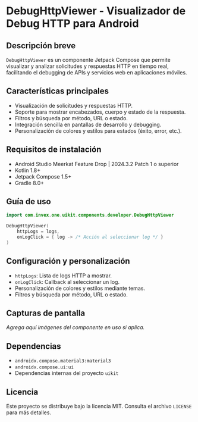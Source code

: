 # DebugHttpViewer - Visualizador de Debug HTTP para Android

## Descripción breve
`DebugHttpViewer` es un componente Jetpack Compose que permite visualizar y analizar solicitudes y respuestas HTTP en tiempo real, facilitando el debugging de APIs y servicios web en aplicaciones móviles.

## Características principales
- Visualización de solicitudes y respuestas HTTP.
- Soporte para mostrar encabezados, cuerpo y estado de la respuesta.
- Filtros y búsqueda por método, URL o estado.
- Integración sencilla en pantallas de desarrollo y debugging.
- Personalización de colores y estilos para estados (éxito, error, etc.).

## Requisitos de instalación
- Android Studio Meerkat Feature Drop | 2024.3.2 Patch 1 o superior
- Kotlin 1.8+
- Jetpack Compose 1.5+
- Gradle 8.0+

## Guía de uso
```kotlin
import com.invex.one.uikit.components.developer.DebugHttpViewer

DebugHttpViewer(
    httpLogs = logs,
    onLogClick = { log -> /* Acción al seleccionar log */ }
)
```

## Configuración y personalización
- `httpLogs`: Lista de logs HTTP a mostrar.
- `onLogClick`: Callback al seleccionar un log.
- Personalización de colores y estilos mediante temas.
- Filtros y búsqueda por método, URL o estado.

## Capturas de pantalla
_Agrega aquí imágenes del componente en uso si aplica._

## Dependencias
- `androidx.compose.material3:material3`
- `androidx.compose.ui:ui`
- Dependencias internas del proyecto `uikit`

## Licencia
Este proyecto se distribuye bajo la licencia MIT. Consulta el archivo `LICENSE` para más detalles.

